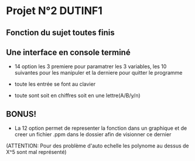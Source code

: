 # Projet N°2 DUTINF1

## Fonction du sujet toutes finis

## Une interface en console terminé

* 14 option les 3 premiere pour paramatrer les 3 variables, les 10 suivantes pour les manipuler et la derniere pour quitter le programme

* toute les entrée se font au clavier

* toute sont soit en chiffres soit en une lettre(A/B/y/n)

## BONUS!

* La 12  option permet de representer la fonction dans un graphique et de creer un fichier .ppm dans le dossier afin de visionner ce dernier

(ATTENTION: Pour des problème d'auto echelle les polynome au dessus de X^5 sont mal représenté)


